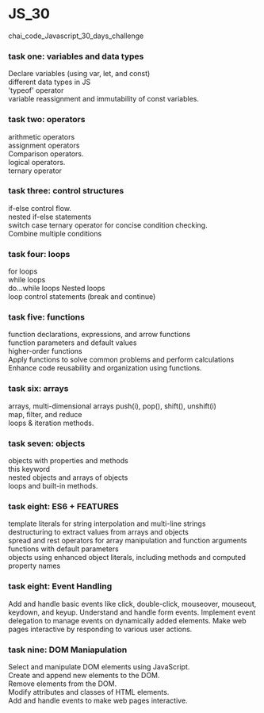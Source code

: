 # JS_30
chai_code_Javascript_30_days_challenge

### task one: variables and data types
Declare variables (using var, let, and const)<br>
different data types in JS<br>
'typeof' operator<br>
variable reassignment and immutability of const variables.

### task two: operators
arithmetic operators<br>
assignment operators<br>
Comparison operators.<br>
logical operators.<br>
ternary operator

### task three: control structures
if-else control flow.<br>
nested if-else statements<br>
switch case<be>
ternary operator for concise condition checking.<br>
Combine multiple conditions<br>

### task four: loops
for loops<br>
while loops<br>
do...while loops<be>
Nested loops<br>
loop control statements (break and continue)<be>

### task five: functions
function declarations, expressions, and arrow functions<br>
function parameters and default values<br>
higher-order functions<br>
Apply functions to solve common problems and perform calculations<br>
Enhance code reusability and organization using functions.<be>

### task six: arrays
arrays, multi-dimensional arrays<be>
push(i), pop(), shift(), unshift(i)<br>
map, filter, and reduce<br>
loops & iteration methods.

### task seven: objects
objects with properties and methods<br>
this keyword<br>
nested objects and arrays of objects<br>
loops and built-in methods.

### task eight: ES6 + FEATURES
template literals for string interpolation and multi-line strings<br>
destructuring to extract values from arrays and objects<br>
spread and rest operators for array manipulation and function arguments<br>
functions with default parameters<br>
objects using enhanced object literals, including methods and computed property names

### task eight: Event Handling
Add and handle basic events like click, double-click, mouseover, mouseout, keydown, and keyup.
Understand and handle form events.
Implement event delegation to manage events on dynamically added elements.
Make web pages interactive by responding to various user actions.


### task nine: DOM Maniapulation
Select and manipulate DOM elements using JavaScript.<br>
Create and append new elements to the DOM.<br>
Remove elements from the DOM.<br>
Modify attributes and classes of HTML elements.<br>
Add and handle events to make web pages interactive.
